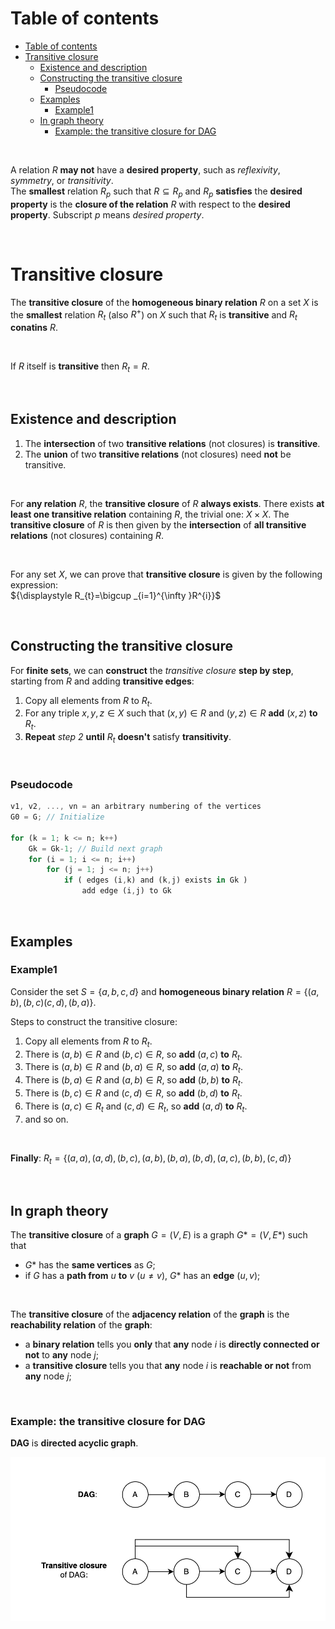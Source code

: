 # Table of contents
- [Table of contents](#table-of-contents)
- [Transitive closure](#transitive-closure)
  - [Existence and description](#existence-and-description)
  - [Constructing the transitive closure](#constructing-the-transitive-closure)
    - [Pseudocode](#pseudocode)
  - [Examples](#examples)
    - [Example1](#example1)
  - [In graph theory](#in-graph-theory)
    - [Example: the transitive closure for DAG](#example-the-transitive-closure-for-dag)

<br>

A relation $R$ **may not** have a **desired property**, such as *reflexivity*, *symmetry*, or *transitivity*.<br>
The **smallest** relation $`R_p`$ such that $`R \subseteq R_p`$ and $`R_p`$ **satisfies** the **desired property** is the **closure of the relation** $R$ with respect to the **desired property**. Subscript $p$ means *desired property*.<br>

<br>

# Transitive closure
The **transitive closure** of the **homogeneous binary relation** $R$ on a set $X$ is the **smallest** relation $`R_t`$ (also $R^+$) on $X$ such that $`R_t`$ is **transitive** and $`R_t`$  **conatins** $R$.<br>

<br>

If $R$ itself is **transitive** then $`R_t = R`$.<br>

<br>


## Existence and description
1. The **intersection** of two **transitive relations** (not closures) is **transitive**.
2. The **union** of two **transitive relations** (not closures) need **not** be transitive.

<br>

For **any relation** $R$, the **transitive closure** of $R$ **always exists**. There exists **at least one transitive relation** containing $R$, the trivial one: $X × X$. The **transitive closure** of $R$ is then given by the **intersection** of **all transitive relations** (not closures) containing $R$.<br>

<br>

For any set $X$, we can prove that **transitive closure** is given by the following expression:<br>
$`{\displaystyle R_{t}=\bigcup _{i=1}^{\infty }R^{i}}`$

<br>

## Constructing the transitive closure
For **finite sets**, we can **construct** the *transitive closure* **step by step**, starting from $R$ and adding **transitive edges**:
1. Copy all elements from $R$ to $`R_t`$.
2. For any triple $x,y,z \in X$ such that $(x,y) \in R$ and $(y,z) \in R$ **add** $(x,z)$ **to** $`R_t`$.
3. **Repeat** *step 2* **until** $`R_t`$ **doesn't** satisfy **transitivity**.

<br>

### Pseudocode
```rust
v1, v2, ..., vn = an arbitrary numbering of the vertices     
G0 = G; // Initialize 

for (k = 1; k <= n; k++)
    Gk = Gk-1; // Build next graph
    for (i = 1; i <= n; i++)
        for (j = 1; j <= n; j++)
            if ( edges (i,k) and (k,j) exists in Gk )
                add edge (i,j) to Gk
```

<br>

## Examples
### Example1
Consider the set $S=\{a,b,c,d\}$ and **homogeneous binary relation** $R = \{(a,b),(b,c)(c,d),(b,a)\}$.<br>

Steps to construct the transitive closure:
1. Copy all elements from $R$ to $`R_t`$.
2. There is $(a,b) \in R$ and $(b,c) \in R$, so **add** $(a,c)$ **to** $`R_t`$.
3. There is $(a,b) \in R$ and $(b,a) \in R$, so **add** $(a,a)$ **to** $`R_t`$.
4. There is $(b,a) \in R$ and $(a,b) \in R$, so **add** $(b,b)$ **to** $`R_t`$.
5. There is $(b,c) \in R$ and $(c,d) \in R$, so **add** $(b,d)$ **to** $`R_t`$.
6. There is $`(a,c) \in R_t`$ and $`(c,d) \in R_t`$, so **add** $(a,d)$ **to** $`R_t`$.
7. and so on.

<br>

**Finally**:
$`R_t=\{(a,a),(a,d),(b,c),(a,b),(b,a),(b,d),(a,c),(b,b),(c,d)\}`$

<br>

## In graph theory
The **transitive closure** of a **graph** $G = (V,E)$ is a graph $G* = (V,E*)$ such that
- $G*$ has the **same vertices** as $G$;
- if $G$ has a **path from** $u$ **to** $v$ ($u \neq v$), $G*$ has an **edge** $(u,v)$;

<br>

The **transitive closure** of the **adjacency relation** of the **graph** is the **reachability relation** of the **graph**:
- a **binary relation** tells you **only** that **any** node $i$ is **directly connected or not** to **any** node $j$;
- a **transitive closure** tells you that **any** node $i$ is **reachable or not** from **any** node $j$;

<br>

### Example: the transitive closure for DAG
**DAG** is **directed acyclic graph**.<br>

![transitive-closure](/img/transitive-closure.png)